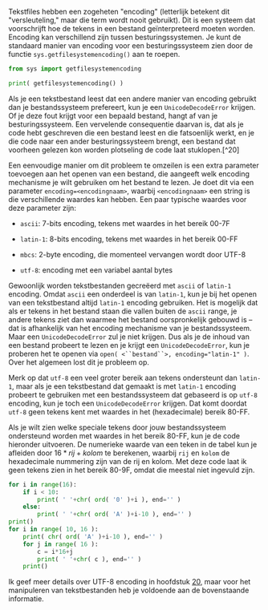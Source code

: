 Tekstfiles hebben een zogeheten "encoding" (letterlijk betekent dit
"versleuteling," maar die term wordt nooit gebruikt). Dit is een systeem
dat voorschrijft hoe de tekens in een bestand geïnterpreteerd moeten
worden. Encoding kan verschillend zijn tussen besturingssystemen. Je
kunt de standaard manier van encoding voor een besturingssysteem zien
door de functie `sys.getfilesystemencoding()` aan te roepen.

```python
from sys import getfilesystemencoding

print( getfilesystemencoding() )
```

Als je een tekstbestand leest dat een andere manier van encoding
gebruikt dan je bestandssysteem prefereert, kun je een
`UnicodeDecodeError` krijgen. Of je deze fout krijgt voor een bepaald
bestand, hangt af van je besturingssysteem. Een vervelende consequentie
daarvan is, dat als je code hebt geschreven die een bestand leest en die
fatsoenlijk werkt, en je die code naar een ander besturingssysteem
brengt, een bestand dat voorheen gelezen kon worden plotseling de code
laat stuklopen.[^20]

Een eenvoudige manier om dit probleem te omzeilen is een extra parameter
toevoegen aan het openen van een bestand, die aangeeft welk encoding
mechanisme je wilt gebruiken om het bestand te lezen. Je doet dit via
een parameter `encoding=<encodingnaam>`, waarbij `<encodingnaam>` een
string is die verschillende waardes kan hebben. Een paar typische
waardes voor deze parameter zijn:

-   `ascii`: 7-bits encoding, tekens met waardes in het bereik 00-7F

-   `latin-1`: 8-bits encoding, tekens met waardes in het bereik 00-FF

-   `mbcs`: 2-byte encoding, die momenteel vervangen wordt door UTF-8

-   `utf-8`: encoding met een variabel aantal bytes

Gewoonlijk worden tekstbestanden gecreëerd met `ascii` of `latin-1`
encoding. Omdat `ascii` een onderdeel is van `latin-1`, kun je bij het
openen van een tekstbestand altijd `latin-1` encoding gebruiken. Het is
mogelijk dat als er tekens in het bestand staan die vallen buiten de
`ascii` range, je andere tekens ziet dan waarmee het bestand
oorspronkelijk gebouwd is – dat is afhankelijk van het encoding
mechanisme van je bestandssysteem. Maar een `UnicodeDecodeError` zul je
niet krijgen. Dus als je de inhoud van een bestand probeert te lezen en
je krijgt een `UnicodeDecodeError`, kun je proberen het te openen via
`open( <``bestand``>, encoding="latin-1" )`. Over het algemeen lost dit
je probleem op.

Merk op dat `utf-8` een veel groter bereik aan tekens ondersteunt dan
`latin-1`, maar als je een tekstbestand dat gemaakt is met `latin-1`
encoding probeert te gebruiken met een bestandssysteem dat gebaseerd is
op `utf-8` encoding, kun je toch een `UnicodeDecodeError` krijgen. Dat
komt doordat `utf-8` geen tekens kent met waardes in het (hexadecimale)
bereik 80-FF.

Als je wilt zien welke speciale tekens door jouw bestandssysteem
ondersteund worden met waardes in het bereik 80-FF, kun je de code
hieronder uitvoeren. De numerieke waarde van een teken in de tabel kun
je afleiden door $16*rij+kolom$ te berekenen, waarbij `rij` en `kolom`
de hexadecimale nummering zijn van de rij en kolom. Met deze code laat
ik geen tekens zien in het bereik 80-9F, omdat die meestal niet ingevuld
zijn.

```python
for i in range(16):
    if i < 10:
        print( ' '+chr( ord( '0' )+i ), end='' )
    else:
        print( ' '+chr( ord( 'A' )+i-10 ), end='' )
print()
for i in range( 10, 16 ):
    print( chr( ord( 'A' )+i-10 ), end='' )
    for j in range( 16 ):
        c = i*16+j
        print( ' '+chr( c ), end='' )
    print()
```

Ik geef meer details over UTF-8 encoding in hoofdstuk
<a href="#ch:bitwiseoperators" data-reference-type="ref" data-reference="ch:bitwiseoperators">20</a>,
maar voor het manipuleren van tekstbestanden heb je voldoende aan de
bovenstaande informatie.
